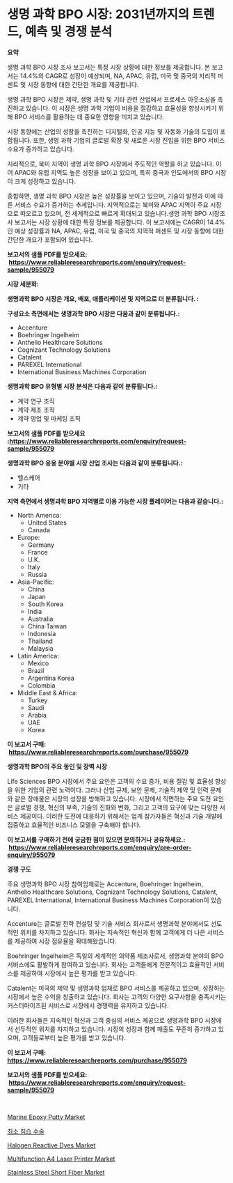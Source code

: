 <p><h1>생명 과학 BPO 시장: 2031년까지의 트렌드, 예측 및 경쟁 분석</h1></p><p><strong>요약</strong></p>
<p><p>생명 과학 BPO 시장 조사 보고서는 특정 시장 상황에 대한 정보를 제공합니다. 본 보고서는 14.4%의 CAGR로 성장이 예상되며, NA, APAC, 유럽, 미국 및 중국의 지리적 퍼센트 및 시장 동향에 대한 간단한 개요를 제공합니다.</p><p>생명 과학 BPO 시장은 제약, 생명 과학 및 기타 관련 산업에서 프로세스 아웃소싱을 촉진하고 있습니다. 이 시장은 생명 과학 기업이 비용을 절감하고 효율성을 향상시키기 위해 BPO 서비스를 활용하는 데 중요한 영향을 미치고 있습니다.</p><p>시장 동향에는 산업의 성장을 촉진하는 디지털화, 인공 지능 및 자동화 기술의 도입이 포함됩니다. 또한, 생명 과학 기업의 글로벌 확장 및 새로운 시장 진입을 위한 BPO 서비스 수요가 증가하고 있습니다.</p><p>지리적으로, 북미 지역이 생명 과학 BPO 시장에서 주도적인 역할을 하고 있습니다. 이어 APAC와 유럽 지역도 높은 성장을 보이고 있으며, 특히 중국과 인도에서의 BPO 시장이 크게 성장하고 있습니다.</p><p>종합하면, 생명 과학 BPO 시장은 높은 성장률을 보이고 있으며, 기술의 발전과 이에 따른 서비스 수요가 증가하는 추세입니다. 지역적으로는 북미와 APAC 지역이 주요 시장으로 떠오르고 있으며, 전 세계적으로 빠르게 확대되고 있습니다.생명 과학 BPO 시장조사 보고서는 시장 상황에 대한 특정 정보를 제공합니다. 이 보고서에는 CAGR이 14.4%인 예상 성장률과 NA, APAC, 유럽, 미국 및 중국의 지역적 퍼센트 및 시장 동향에 대한 간단한 개요가 포함되어 있습니다.</p></p>
<p><strong>보고서의 샘플 PDF를 받으세요: &nbsp;<a href="https://www.reliableresearchreports.com/enquiry/request-sample/955079">https://www.reliableresearchreports.com/enquiry/request-sample/955079</a></strong></p>
<p><strong>시장 세분화:</strong></p>
<p><strong> 생명과학 BPO 시장은 개요, 배포, 애플리케이션 및 지역으로 더 분류됩니다. :</strong></p>
<p><strong>구성요소 측면에서는 생명과학 BPO 시장은 다음과 같이 분류됩니다.:</strong></p>
<p><ul><li>Accenture</li><li>Boehringer Ingelheim</li><li>Anthelio Healthcare Solutions</li><li>Cognizant Technology Solutions</li><li>Catalent</li><li>PAREXEL International</li><li>International Business Machines Corporation</li></ul></p>
<p><strong> 생명과학 BPO 유형별 시장 분석은 다음과 같이 분류됩니다.:</strong></p>
<p><ul><li>계약 연구 조직</li><li>계약 제조 조직</li><li>계약 영업 및 마케팅 조직</li></ul></p>
<p><strong>보고서의 샘플 PDF를 받으세요 :<a href="https://www.reliableresearchreports.com/enquiry/request-sample/955079">https://www.reliableresearchreports.com/enquiry/request-sample/955079</a></strong></p>
<p><strong> 생명과학 BPO 응용 분야별 시장 산업 조사는 다음과 같이 분류됩니다.:</strong></p>
<p><ul><li>헬스케어</li><li>기타</li></ul></p>
<p><strong>지역 측면에서 생명과학 BPO 지역별로 이용 가능한 시장 플레이어는 다음과 같습니다.:</strong></p>
<p><ul>
    <li>
        North America:
        <ul>
            <li>United States</li>
            <li>Canada</li>
        </ul>
    </li>
    <li>
        Europe:
        <ul>
            <li>Germany</li>
            <li>France</li>
            <li>U.K.</li>
            <li>Italy</li>
            <li>Russia</li>
        </ul>
    </li>
    <li>
        Asia-Pacific:
        <ul>
            <li>China</li>
            <li>Japan</li>
            <li>South Korea</li>
            <li>India</li>
            <li>Australia</li>
            <li>China Taiwan</li>
            <li>Indonesia</li>
            <li>Thailand</li>
            <li>Malaysia</li>
        </ul>
    </li>
    <li>
        Latin America:
        <ul>
            <li>Mexico</li>
            <li>Brazil</li>
            <li>Argentina Korea</li>
            <li>Colombia</li>
        </ul>
    </li>
    <li>
        Middle East & Africa:
        <ul>
            <li>Turkey</li>
            <li>Saudi</li>
            <li>Arabia</li>
            <li>UAE</li>
            <li>Korea</li>
        </ul>
    </li>
    </ul></p>
<p><strong>이 보고서 구매: &nbsp;<a href="https://www.reliableresearchreports.com/purchase/955079">https://www.reliableresearchreports.com/purchase/955079</a></strong></p>
<p><strong>생명과학 BPO의 주요 동인 및 장벽 시장</strong></p>
<p><p>Life Sciences BPO 시장에서 주요 요인은 고객의 수요 증가, 비용 절감 및 효율성 향상을 위한 기업의 관련 노력이다. 그러나 산업 규제, 보안 문제, 기술적 제약 및 인력 문제와 같은 장애물은 시장의 성장을 방해하고 있습니다. 시장에서 직면하는 주요 도전 요인은 글로벌 경쟁, 혁신의 부족, 기술의 진화와 변화, 그리고 고객의 요구에 맞는 다양한 서비스 제공이다. 이러한 도전에 대응하기 위해서는 업계 참가자들은 혁신과 기술 개발에 집중하고 효율적인 비즈니스 모델을 구축해야 합니다.</p></p>
<p><strong>이 보고서를 구매하기 전에 궁금한 점이 있으면 문의하거나 공유하세요.: &nbsp;<a href="https://www.reliableresearchreports.com/enquiry/pre-order-enquiry/955079">https://www.reliableresearchreports.com/enquiry/pre-order-enquiry/955079</a></strong></p>
<p><strong>경쟁 구도</strong></p>
<p><p>주요 생명과학 BPO 시장 참여업체로는 Accenture, Boehringer Ingelheim, Anthelio Healthcare Solutions, Cognizant Technology Solutions, Catalent, PAREXEL International, International Business Machines Corporation이 있습니다. </p><p>Accenture는 글로벌 전략 컨설팅 및 기술 서비스 회사로서 생명과학 분야에서도 선도적인 위치를 차지하고 있습니다. 회사는 지속적인 혁신과 함께 고객에게 더 나은 서비스를 제공하여 시장 점유율을 확대해왔습니다. </p><p>Boehringer Ingelheim은 독일의 세계적인 의약품 제조사로서, 생명과학 분야의 BPO 서비스에도 활발하게 참여하고 있습니다. 회사는 고객들에게 전문적이고 효율적인 서비스를 제공하여 시장에서 높은 평가를 받고 있습니다.</p><p>Catalent는 미국의 제약 및 생명과학 업체로 BPO 서비스를 제공하고 있으며, 성장하는 시장에서 높은 수익을 창출하고 있습니다. 회사는 고객의 다양한 요구사항을 충족시키는 커스터마이즈된 서비스로 시장에서 경쟁력을 유지하고 있습니다.</p><p>이러한 회사들은 지속적인 혁신과 고객 중심의 서비스 제공으로 생명과학 BPO 시장에서 선두적인 위치를 차지하고 있습니다. 시장의 성장과 함께 매출도 꾸준히 증가하고 있으며, 고객들로부터 높은 평가를 받고 있습니다.</p></p>
<p><strong>이 보고서 구매: &nbsp; <a href="https://www.reliableresearchreports.com/purchase/955079">https://www.reliableresearchreports.com/purchase/955079</a></strong></p>
<p><strong>보고서의 샘플 PDF를 받으세요: &nbsp;<a href="https://www.reliableresearchreports.com/enquiry/request-sample/955079">https://www.reliableresearchreports.com/enquiry/request-sample/955079</a></strong><strong></strong></p>
<p>&nbsp;</p>
<p><p><a href="https://view.publitas.com/reportprime-1/marine-epoxy-putty-market-research-report-the-key-to-successful-business-strategy-forecasted-for-period-from-2024-2031/">Marine Epoxy Putty Market</a></p><p><a href="https://github.com/vs10l4sfg5c/Market-Research-Report-List-1/blob/main/4481926185451.md">최소 침습 수술</a></p><p><a href="https://metal-farmhouse-e95.notion.site/Halogen-Reactive-Dyes-Market-Research-Report-Reveals-The-Latest-Trends-And-Opportunities-of-this-Mar-93f270f8496c4e27a041cdd44163830b">Halogen Reactive Dyes Market</a></p><p><a href="https://gratis-rainforest-2ca.notion.site/Multifunction-A4-Laser-Printer-Market-Furnish-Information-about-Market-Size-Market-Share-Market-Dy-27e47d7b100946769cfbef2a3076cfa1">Multifunction A4 Laser Printer Market</a></p><p><a href="https://github.com/bmorecock/Market-Research-Report-List-2/blob/main/stainless-steel-short-fiber-market.md">Stainless Steel Short Fiber Market</a></p></p>